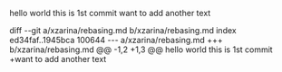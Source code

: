hello world this is 1st commit
want to add another text

diff --git a/xzarina/rebasing.md b/xzarina/rebasing.md
index ed34faf..1945bca 100644
--- a/xzarina/rebasing.md
+++ b/xzarina/rebasing.md
@@ -1,2 +1,3 @@
 hello world this is 1st commit
+want to add another text

